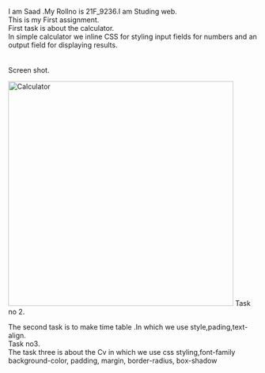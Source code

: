 I am Saad .My Rollno is 21F_9236.I am Studing web.<br>
This is my First assignment.<br>
First task is about the calculator.<br>
In simple calculator we inline CSS for styling input fields for numbers and an output field for displaying results. <br>
<br>
<br>Screen shot.<br>

<img width="455" alt="Calculator" src="https://github.com/Saad-khan36/CS_4032_web_programming/assets/158451882/dff41490-eeae-47fe-832c-2aac7b4cc3f2">
Task no 2.<br>

The second task is to make time table .In which we use style,pading,text-align.<br>
Task no3.<br>
The task three is about the Cv in which we use css styling,font-family background-color, padding, margin, border-radius, box-shadow<br>




